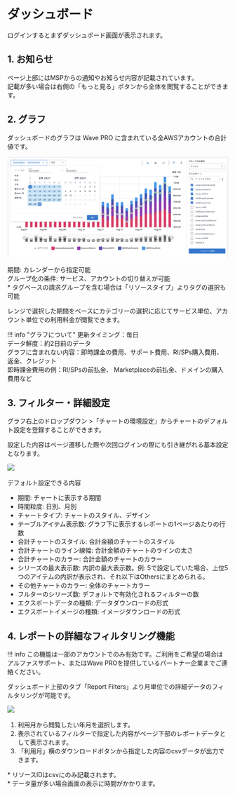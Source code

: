 # ダッシュボード

ログインするとまずダッシュボード画面が表示されます。

## 1. お知らせ

ページ上部にはMSPからの通知やお知らせ内容が記載されています。\
記載が多い場合は右側の「もっと見る」ボタンから全体を閲覧することができます。

## 2. グラフ

ダッシュボードのグラフは Wave PRO に含まれている全AWSアカウントの合計値です。

![](../assets/wavepro/Banners_and_Alerts_と_Wave_Pro.png)

期間: カレンダーから指定可能\
グループ化の条件: サービス、アカウントの切り替えが可能\
\* タグベースの請求グループを含む場合は「リソースタイプ」よりタグの選択も可能

レンジで選択した期間をベースにカテゴリーの選択に応じてサービス単位、アカウント単位での利用料金が閲覧できます。

!!! info "グラフについて"
    更新タイミング：毎日  
    データ鮮度：約2日前のデータ  
    グラフに含まれない内容：即時課金の費用、サポート費用、RI/SPs購入費用、返金、クレジット  
    即時課金費用の例：RI/SPsの前払金、 Marketplaceの前払金、ドメインの購入費用など

## 3. フィルター・詳細設定

グラフ右上のドロップダウン >「チャートの環境設定」からチャートのデフォルト設定を登録することができます。

設定した内容はページ遷移した際や次回ログインの際にも引き継がれる基本設定となります。

![](../assets/wavepro/2021-10-11_15.27.54.gif)

デフォルト設定できる内容

* 期間: チャートに表示する期間
* 時間粒度: 日別、月別
* チャートタイプ: チャートのスタイル、デザイン
* テーブルアイテム表示数: グラフ下に表示するレポートの1ページあたりの行数
* 合計チャートのスタイル: 合計金額のチャートのスタイル
* 合計チャートのライン線幅: 合計金額のチャートのラインの太さ
* 合計チャートのカラー: 合計金額のチャートのカラー
* シリーズの最大表示数: 内訳の最大表示数。例: 5で設定していた場合、上位5つのアイテムの内訳が表示され、それ以下はOthersにまとめられる。
* その他チャートのカラー: 全体のチャートカラー
* フルターのシリーズ数: デフォルトで有効化されるフィルターの数
* エクスポートデータの種類: データダウンロードの形式
* エクスポートイメージの種類: イメージダウンロードの形式

## 4. レポートの詳細なフィルタリング機能

!!! info
    この機能は一部のアカウントでのみ有効です。ご利用をご希望の場合はアルファスサポート、またはWave PROを提供しているパートナー企業までご連絡ください。

ダッシュボード上部のタブ「Report Filters」より月単位での詳細データのフィルタリングが可能です。

![](../assets/wavepro/Wave\_Pro-5.png)

1. 利用月から閲覧したい年月を選択します。
2. 表示されているフィルターで指定した内容がページ下部のレポートデータとして表示されます。
3. 「利用月」横のダウンロードボタンから指定した内容のcsvデータが出力できます。

\* リソースIDはcsvにのみ記載されます。  
\* データ量が多い場合画面の表示に時間がかかります。
